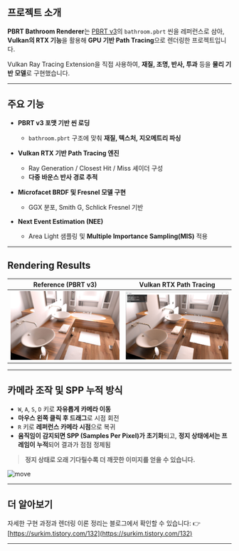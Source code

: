 
## 프로젝트 소개

**PBRT Bathroom Renderer**는 [PBRT v3](https://pbrt.org/)의 `bathroom.pbrt` 씬을 레퍼런스로 삼아,
**Vulkan의 RTX 기능**을 활용해 **GPU 기반 Path Tracing**으로 렌더링한 프로젝트입니다.

Vulkan Ray Tracing Extension을 직접 사용하여, **재질, 조명, 반사, 투과** 등을 **물리 기반 모델**로 구현했습니다.

---

## 주요 기능

* **PBRT v3 포맷 기반 씬 로딩**

  * `bathroom.pbrt` 구조에 맞춰 **재질, 텍스처, 지오메트리 파싱**
* **Vulkan RTX 기반 Path Tracing 엔진**

  * Ray Generation / Closest Hit / Miss 셰이더 구성
  * **다중 바운스 반사 경로 추적**
* **Microfacet BRDF 및 Fresnel 모델 구현**

  * GGX 분포, Smith G, Schlick Fresnel 기반
* **Next Event Estimation (NEE)**

  * Area Light 샘플링 및 **Multiple Importance Sampling(MIS)** 적용

---

## Rendering Results

| Reference (PBRT v3)                          | Vulkan RTX Path Tracing                  |
| -------------------------------------------- | ---------------------------------------- |
| ![Reference](/images/bathroom_reference.jpg) | ![Rendered](/images/bathroom_result.PNG) |

---

## 카메라 조작 및 SPP 누적 방식

* `W`, `A`, `S`, `D` 키로 **자유롭게 카메라 이동**
* **마우스 왼쪽 클릭 후 드래그**로 시점 회전
* `R` 키로 **레퍼런스 카메라 시점**으로 복귀
* **움직임이 감지되면 SPP (Samples Per Pixel)가 초기화**되고,
  **정지 상태에서는 프레임이 누적**되어 결과가 점점 정제됨

> **정지 상태로 오래 기다릴수록 더 깨끗한 이미지를 얻을 수 있습니다.**

![move](/images/move.gif)

---

## 더 알아보기

자세한 구현 과정과 렌더링 이론 정리는 블로그에서 확인할 수 있습니다:
👉 [https://surkim.tistory.com/132](https://surkim.tistory.com/132)

---
